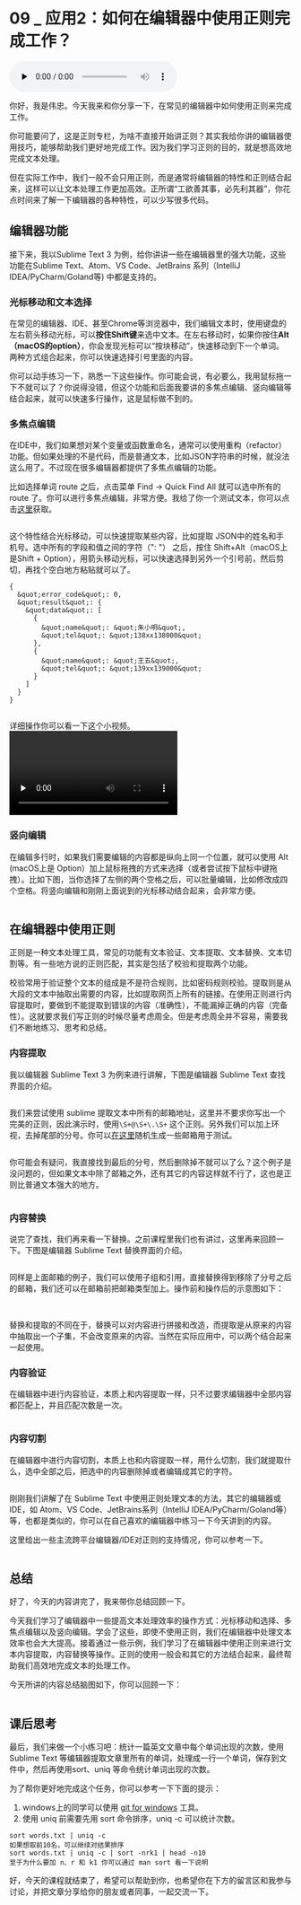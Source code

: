 # 09 _ 应用2：如何在编辑器中使用正则完成工作？

<audio id="audio" title="09 | 应用2：如何在编辑器中使用正则完成工作？" controls="" preload="none"><source id="mp3" src="https://static001.geekbang.org/resource/audio/cc/7c/ccfa53e01a5e49c12fb2acb840c2be7c.mp3"></audio>

你好，我是伟忠。今天我来和你分享一下，在常见的编辑器中如何使用正则来完成工作。

你可能要问了，这是正则专栏，为啥不直接开始讲正则？其实我给你讲的编辑器使用技巧，能够帮助我们更好地完成工作。因为我们学习正则的目的，就是想高效地完成文本处理。

但在实际工作中，我们一般不会只用正则，而是通常将编辑器的特性和正则结合起来，这样可以让文本处理工作更加高效。正所谓“工欲善其事，必先利其器”，你花点时间来了解一下编辑器的各种特性，可以少写很多代码。

## 编辑器功能

接下来，我以Sublime Text 3 为例，给你讲讲一些在编辑器里的强大功能，这些功能在Sublime Text、Atom、VS Code、JetBrains 系列（IntelliJ IDEA/PyCharm/Goland等) 中都是支持的。

### 光标移动和文本选择

在常见的编辑器、IDE、甚至Chrome等浏览器中，我们编辑文本时，使用键盘的左右箭头移动光标，可以**按住Shift键**来选中文本。在左右移动时，如果你按住**Alt（macOS的option）**，你会发现光标可以“按块移动”，快速移动到下一个单词。两种方式组合起来，你可以快速选择引号里面的内容。<br/>
<img src="https://static001.geekbang.org/resource/image/f2/34/f2ca77c68ef5bf42b7f997693483f334.png" alt="">

你可以动手练习一下，熟悉一下这些操作。你可能会说，有必要么，我用鼠标拖一下不就可以了？你说得没错，但这个功能和后面我要讲的多焦点编辑、竖向编辑等结合起来，就可以快速多行操作，这是鼠标做不到的。

### 多焦点编辑

在IDE中，我们如果想对某个变量或函数重命名，通常可以使用重构（refactor）功能。但如果处理的不是代码，而是普通文本，比如JSON字符串的时候，就没法这么用了。不过现在很多编辑器都提供了多焦点编辑的功能。

比如选择单词 route 之后，点击菜单 Find -&gt; Quick Find All 就可以选中所有的 route 了。你可以进行多焦点编辑，非常方便。我给了你一个测试文本，你可以点击[这里](https://github.com/gin-gonic/gin/blob/5e40c1d49c21bf989e8d54dbd555086f06d4fb8a/README.md#bind-uri)获取。

<img src="https://static001.geekbang.org/resource/image/eb/23/eb19d2152d2be332125aeec2d1371f23.png" alt="">

这个特性结合光标移动，可以快速提取某些内容，比如提取 JSON中的姓名和手机号。选中所有的字段和值之间的字符（": "） 之后，按住 Shift+Alt（macOS上是Shift + Option），用箭头移动光标，可以快速选择到另外一个引号前，然后剪切，再找个空白地方粘贴就可以了。

```
{
  &quot;error_code&quot;: 0,
  &quot;result&quot;: {
    &quot;data&quot;: [
      {
        &quot;name&quot;: &quot;朱小明&quot;,
        &quot;tel&quot;: &quot;138xx138000&quot;
      },
      {
        &quot;name&quot;: &quot;王五&quot;,
        &quot;tel&quot;: &quot;139xx139000&quot;
      }
    ]
  }
}

```

<img src="https://static001.geekbang.org/resource/image/52/7c/520533a63bc9a1079619a25dda8c897c.png" alt="">

详细操作你可以看一下这个小视频。<br/>
<video preload="none" controls=""><source src="https://media001.geekbang.org/customerTrans/7e27d07d27d407ebcc195a0e78395f55/e31f7b5-17305511c6b-0000-0000-01d-dbacd.mp4" type="video/mp4"></video>

### 竖向编辑

在编辑多行时，如果我们需要编辑的内容都是纵向上同一个位置，就可以使用 Alt (macOS上是 Option）加上鼠标拖拽的方式来选择（或者尝试按下鼠标中键拖拽）。比如下图，当你选择了左侧的两个空格之后，可以批量编辑，比如修改成四个空格。将竖向编辑和刚刚上面说到的光标移动结合起来，会非常方便。

<img src="https://static001.geekbang.org/resource/image/6a/ee/6a52fd04f915be6171f6fb39f4185fee.png" alt="">

## 在编辑器中使用正则

正则是一种文本处理工具，常见的功能有文本验证、文本提取、文本替换、文本切割等。有一些地方说的正则匹配，其实是包括了校验和提取两个功能。

校验常用于验证整个文本的组成是不是符合规则，比如密码规则校验。提取则是从大段的文本中抽取出需要的内容，比如提取网页上所有的链接。在使用正则进行内容提取时，要做到不能提取到错误的内容（准确性），不能漏掉正确的内容（完备性）。这就要求我们写正则的时候尽量考虑周全。但是考虑周全并不容易，需要我们不断地练习、思考和总结。

### 内容提取

我以编辑器 Sublime Text 3 为例来进行讲解，下图是编辑器 Sublime Text 查找界面的介绍。

<img src="https://static001.geekbang.org/resource/image/dd/2c/dd3362f28c66b8fabb279648e872042c.png" alt="">

我们来尝试使用 sublime 提取文本中所有的邮箱地址，这里并不要求你写出一个完美的正则，因此演示时，使用`\S+@\S+\.\S+` 这个正则。另外我们可以加上环视，去掉尾部的分号。你可以[在这里](http://www.zhongguosou.com/mailharddisk/mail_address_creator.aspx)随机生成一些邮箱用于测试。

<img src="https://static001.geekbang.org/resource/image/d1/fa/d19c306e136e48cce055c56888e54bfa.png" alt="">

你可能会有疑问，我直接找到最后的分号，然后删除掉不就可以了么？这个例子是没问题的，但如果文本中除了邮箱之外，还有其它的内容这样就不行了，这也是正则比普通文本强大的地方。

<img src="https://static001.geekbang.org/resource/image/a1/dc/a18de0a5516ee9e6f65744840dbdf6dc.png" alt="">

### 内容替换

说完了查找，我们再来看一下替换。之前课程里我们也有讲过，这里再来回顾一下。下图是编辑器 Sublime Text 替换界面的介绍。

<img src="https://static001.geekbang.org/resource/image/fa/a6/fa097dcb7ec8c647ed6c7204e30a76a6.png" alt="">

同样是上面邮箱的例子，我们可以使用子组和引用，直接替换得到移除了分号之后的邮箱，我们还可以在邮箱前把邮箱类型加上。操作前和操作后的示意图如下：

<img src="https://static001.geekbang.org/resource/image/91/8c/91cc91d71fa3deb371e8fc19d364d68c.png" alt="">

<img src="https://static001.geekbang.org/resource/image/5f/18/5fdcd64731ece75da67e5f323665f018.png" alt="">

替换和提取的不同在于，替换可以对内容进行拼接和改造，而提取是从原来的内容中抽取出一个子集，不会改变原来的内容。当然在实际应用中，可以两个结合起来一起使用。

### 内容验证

在编辑器中进行内容验证，本质上和内容提取一样，只不过要求编辑器中全部内容都匹配上，并且匹配次数是一次。

<img src="https://static001.geekbang.org/resource/image/bc/fc/bc4c8d5521dcff1cc39bc8e78bd819fc.png" alt="">

### 内容切割

在编辑器中进行内容切割，本质上也和内容提取一样，用什么切割，我们就提取什么，选中全部之后，把选中的内容删除掉或者编辑成其它的字符。

<img src="https://static001.geekbang.org/resource/image/a8/5c/a815cb2ea9754ae41048668d82ca545c.png" alt="">

刚刚我们讲解了在 Sublime Text 中使用正则处理文本的方法，其它的编辑器或IDE，如 Atom、VS Code、JetBrains系列（IntelliJ IDEA/PyCharm/Goland等）等，也都是类似的，你可以在自己喜欢的编辑器中练习一下今天讲到的内容。

这里给出一些主流跨平台编辑器/IDE对正则的支持情况，你可以参考一下。

<img src="https://static001.geekbang.org/resource/image/91/6b/91329d890437420a2eed55eef713yy6b.jpg" alt="">

## 总结

好了，今天的内容讲完了，我来带你总结回顾一下。

今天我们学习了编辑器中一些提高文本处理效率的操作方式：光标移动和选择、多焦点编辑以及竖向编辑。学会了这些，即使不使用正则，我们在编辑器中处理文本效率也会大大提高。接着通过一些示例，我们学习了在编辑器中使用正则来进行文本内容提取，内容替换等操作。正则的使用一般会和其它的方法结合起来，最终帮助我们高效地完成文本的处理工作。

今天所讲的内容总结脑图如下，你可以回顾一下：

<img src="https://static001.geekbang.org/resource/image/c7/be/c75e1165db7cafd9979551777cf72ebe.png" alt="">

## 课后思考

最后，我们来做一个小练习吧：统计一篇英文文章中每个单词出现的次数，使用Sublime Text 等编辑器提取文章里所有的单词，处理成一行一个单词，保存到文件中，然后再使用sort、uniq 等命令统计单词出现的次数。

为了帮你更好地完成这个任务，你可以参考一下下面的提示：

1. windows上的同学可以使用 [git for windows](https://gitforwindows.org/) 工具。
1. 使用 uniq 前需要先用 sort 命令排序，uniq -c 可以统计次数。

```
sort words.txt | uniq -c
如果想取前10名，可以继续对结果排序
sort words.txt | uniq -c | sort -nrk1 | head -n10
至于为什么要加 n、r 和 k1 你可以通过 man sort 看一下说明

```

好，今天的课程就结束了，希望可以帮助到你，也希望你在下方的留言区和我参与讨论，并把文章分享给你的朋友或者同事，一起交流一下。
